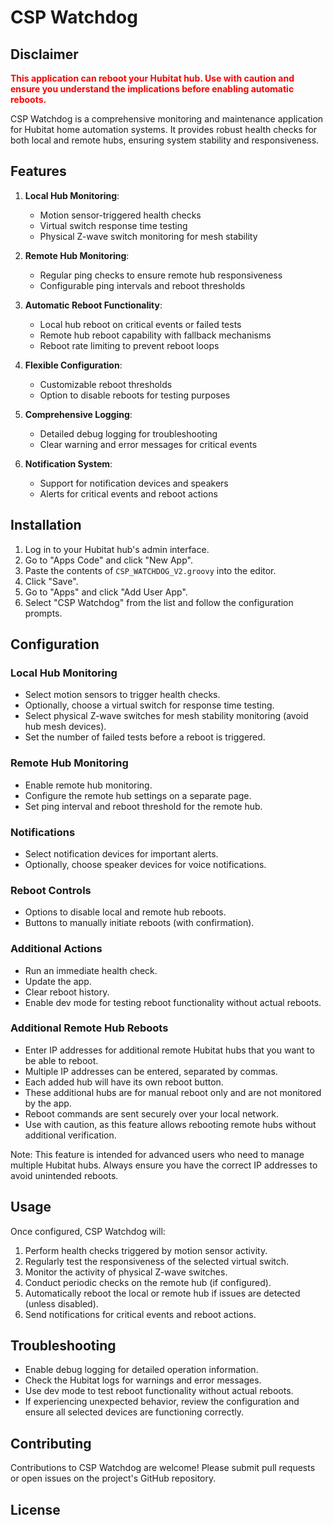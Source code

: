 # CSP Watchdog

## Disclaimer

 <b style="color:red;">This application can reboot your Hubitat hub. Use with caution and ensure you understand the implications before enabling automatic reboots.</b>

CSP Watchdog is a comprehensive monitoring and maintenance application for Hubitat home automation systems. It provides robust health checks for both local and remote hubs, ensuring system stability and responsiveness.

## Features

1. **Local Hub Monitoring**:
   - Motion sensor-triggered health checks
   - Virtual switch response time testing
   - Physical Z-wave switch monitoring for mesh stability

2. **Remote Hub Monitoring**:
   - Regular ping checks to ensure remote hub responsiveness
   - Configurable ping intervals and reboot thresholds

3. **Automatic Reboot Functionality**:
   - Local hub reboot on critical events or failed tests
   - Remote hub reboot capability with fallback mechanisms
   - Reboot rate limiting to prevent reboot loops

4. **Flexible Configuration**:
   - Customizable reboot thresholds
   - Option to disable reboots for testing purposes

5. **Comprehensive Logging**:
   - Detailed debug logging for troubleshooting
   - Clear warning and error messages for critical events

6. **Notification System**:
   - Support for notification devices and speakers
   - Alerts for critical events and reboot actions

## Installation

1. Log in to your Hubitat hub's admin interface.
2. Go to "Apps Code" and click "New App".
3. Paste the contents of `CSP_WATCHDOG_V2.groovy` into the editor.
4. Click "Save".
5. Go to "Apps" and click "Add User App".
6. Select "CSP Watchdog" from the list and follow the configuration prompts.

## Configuration

### Local Hub Monitoring

- Select motion sensors to trigger health checks.
- Optionally, choose a virtual switch for response time testing.
- Select physical Z-wave switches for mesh stability monitoring (avoid hub mesh devices).
- Set the number of failed tests before a reboot is triggered.

### Remote Hub Monitoring

- Enable remote hub monitoring.
- Configure the remote hub settings on a separate page.
- Set ping interval and reboot threshold for the remote hub.

### Notifications

- Select notification devices for important alerts.
- Optionally, choose speaker devices for voice notifications.

### Reboot Controls

- Options to disable local and remote hub reboots.
- Buttons to manually initiate reboots (with confirmation).

### Additional Actions

- Run an immediate health check.
- Update the app.
- Clear reboot history.
- Enable dev mode for testing reboot functionality without actual reboots.

### Additional Remote Hub Reboots

- Enter IP addresses for additional remote Hubitat hubs that you want to be able to reboot.
- Multiple IP addresses can be entered, separated by commas.
- Each added hub will have its own reboot button.
- These additional hubs are for manual reboot only and are not monitored by the app.
- Reboot commands are sent securely over your local network.
- Use with caution, as this feature allows rebooting remote hubs without additional verification.

Note: This feature is intended for advanced users who need to manage multiple Hubitat hubs. Always ensure you have the correct IP addresses to avoid unintended reboots.

## Usage

Once configured, CSP Watchdog will:

1. Perform health checks triggered by motion sensor activity.
2. Regularly test the responsiveness of the selected virtual switch.
3. Monitor the activity of physical Z-wave switches.
4. Conduct periodic checks on the remote hub (if configured).
5. Automatically reboot the local or remote hub if issues are detected (unless disabled).
6. Send notifications for critical events and reboot actions.

## Troubleshooting

- Enable debug logging for detailed operation information.
- Check the Hubitat logs for warnings and error messages.
- Use dev mode to test reboot functionality without actual reboots.
- If experiencing unexpected behavior, review the configuration and ensure all selected devices are functioning correctly.

## Contributing

Contributions to CSP Watchdog are welcome! Please submit pull requests or open issues on the project's GitHub repository.

## License

